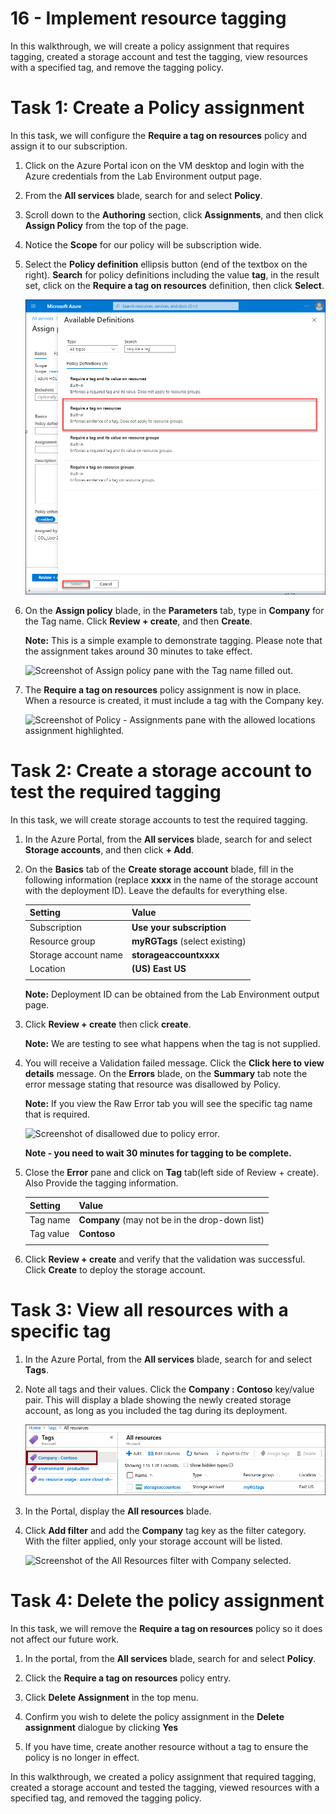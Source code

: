 # 16 - Implement resource tagging

In this walkthrough, we will create a policy assignment that requires tagging, created a storage account and test the tagging, view resources with a specified tag, and remove the tagging policy.

# Task 1: Create a Policy assignment

In this task, we will configure the **Require a tag on resources** policy and assign it to our subscription. 

1. Click on the Azure Portal icon on the VM desktop and login with the Azure credentials from the Lab Environment output page.

2. From the **All services** blade, search for and select **Policy**.

3. Scroll down to the **Authoring** section, click **Assignments**, and then click **Assign Policy** from the top of the  page.

4. Notice the **Scope** for our policy will be subscription wide. 

5. Select the **Policy definition** ellipsis button (end of the textbox on the right). **Search** for policy definitions including the value **tag**, in the result set, click on the  **Require a tag on resources** definition, then click **Select**.

   ![Screenshot of Available Definitions pane with Require a tag on resources selected.](../images/1701.png)

6. On the **Assign policy** blade, in the **Parameters** tab, type in **Company** for the Tag name. Click **Review + create**, and then **Create**.

    **Note:** This is a simple example to demonstrate tagging. Please note that the assignment takes around 30 minutes to take effect. 

    ![Screenshot of Assign policy pane with the Tag name filled out.](../images/1702.png)

7. The **Require a tag on resources** policy assignment is now in place. When a resource is created, it must include a tag with the Company key.

   ![Screenshot of Policy - Assignments pane with the allowed locations assignment highlighted.](../images/1703.png)

# Task 2: Create a storage account to test the required tagging

In this task, we will create storage accounts to test the required tagging. 

1. In the Azure Portal, from the **All services** blade, search for and select **Storage accounts**, and then click **+ Add**.

2. On the **Basics** tab of the **Create storage account** blade, fill in the following information (replace **xxxx** in the name of the storage account with the deployment ID). Leave the defaults for everything else.

    | Setting | Value | 
    | --- | --- |
    | Subscription | **Use your subscription** |
    | Resource group | **myRGTags** (select existing) |
    | Storage account name | **storageaccountxxxx** |
    | Location | **(US) East US** |
    | | |

    **Note:** Deployment ID can be obtained from the Lab Environment output page.

3. Click **Review + create** then click **create**. 

    **Note:** We are testing to see what happens when the tag is not supplied. 

4. You will receive a Validation failed message. Click the **Click here to view details** message. On the **Errors** blade, on the **Summary** tab note the error message stating that resource was disallowed by Policy.

    **Note:** If you view the Raw Error tab you will see the specific tag name that is required. 

    ![Screenshot of disallowed due to policy error.](../images/1704.png)

    **Note - you need to wait 30 minutes for tagging to be complete.** 

5. Close the **Error** pane and click on **Tag** tab(left side of Review + create). Also Provide the tagging information. 

    | Setting | Value | 
    | --- | --- |
    | Tag name | **Company** (may not be in the drop-down list) |
    | Tag value | **Contoso** |
    | | |

6. Click **Review + create** and verify that the validation was successful. Click **Create** to deploy the storage account. 

# Task 3: View all resources with a specific tag

1. In the Azure Portal, from the **All services** blade, search for and select **Tags**.

2. Note all tags and their values. Click the **Company : Contoso** key/value pair. This will display a blade showing the newly created storage account, as long as you included the tag during its deployment. 

   ![Screenshot of the Tags with company and contoso selected.](../images/1705.png)

3. In the Portal, display the **All resources** blade.

4. Click **Add filter** and add the **Company** tag key as the filter category. With the filter applied, only your storage account will be listed.

    ![Screenshot of the All Resources filter with Company selected.](../images/1706.png)

# Task 4: Delete the policy assignment

In this task, we will remove the **Require a tag on resources** policy so it does not affect our future work. 

1. In the portal, from the **All services** blade, search for and select **Policy**.

2. Click the **Require a tag on resources** policy entry.

3. Click **Delete Assignment** in the top menu.

4. Confirm you wish to delete the policy assignment in the **Delete assignment** dialogue by clicking **Yes**

5. If you have time, create another resource without a tag to ensure the policy is no longer in effect.

In this walkthrough, we created a policy assignment that required tagging, created a storage account and tested the tagging, viewed resources with a specified tag, and removed the tagging policy.



